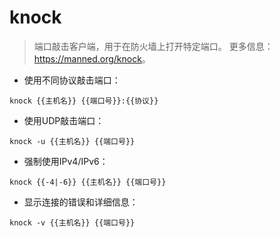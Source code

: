 # knock

> 端口敲击客户端，用于在防火墙上打开特定端口。
> 更多信息：<https://manned.org/knock>。

- 使用不同协议敲击端口：

`knock {{主机名}} {{端口号}}:{{协议}}`

- 使用UDP敲击端口：

`knock -u {{主机名}} {{端口号}}`

- 强制使用IPv4/IPv6：

`knock {{-4|-6}} {{主机名}} {{端口号}}`

- 显示连接的错误和详细信息：

`knock -v {{主机名}} {{端口号}}`